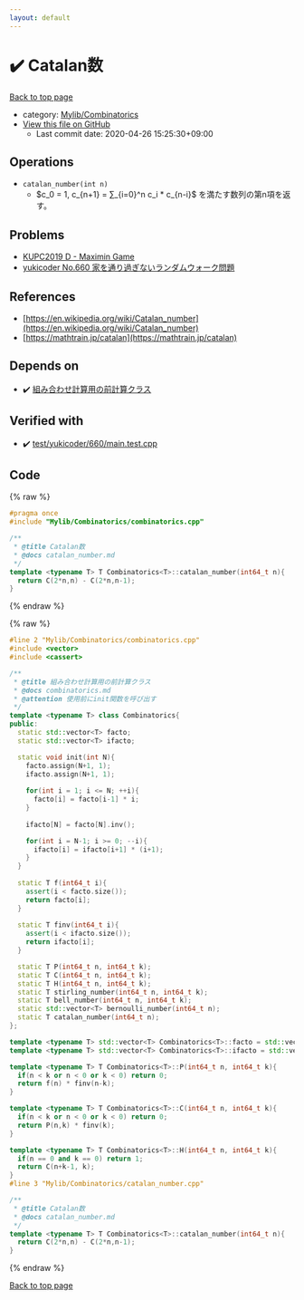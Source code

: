 ```yaml
---
layout: default
---
```


<!-- mathjax config similar to math.stackexchange -->
<script type="text/javascript" async
  src="https://cdnjs.cloudflare.com/ajax/libs/mathjax/2.7.5/MathJax.js?config=TeX-MML-AM_CHTML">
</script>
<script type="text/x-mathjax-config">
  MathJax.Hub.Config({
    TeX: { equationNumbers: { autoNumber: "AMS" }},
    tex2jax: {
      inlineMath: [ ['$','$'] ],
      processEscapes: true
    },
    "HTML-CSS": { matchFontHeight: false },
    displayAlign: "left",
    displayIndent: "2em"
  });
</script>

<script type="text/javascript" src="https://cdnjs.cloudflare.com/ajax/libs/jquery/3.4.1/jquery.min.js"></script>
<script src="https://cdn.jsdelivr.net/npm/jquery-balloon-js@1.1.2/jquery.balloon.min.js" integrity="sha256-ZEYs9VrgAeNuPvs15E39OsyOJaIkXEEt10fzxJ20+2I=" crossorigin="anonymous"></script>
<script type="text/javascript" src="../../../assets/js/copy-button.js"></script>
<link rel="stylesheet" href="../../../assets/css/copy-button.css" />


# :heavy_check_mark: Catalan数

<a href="../../../index.html">Back to top page</a>

* category: <a href="../../../index.html#8fcb53b240254087f9d87015c4533bd0">Mylib/Combinatorics</a>
* <a href="{{ site.github.repository_url }}/blob/master/Mylib/Combinatorics/catalan_number.cpp">View this file on GitHub</a>
    - Last commit date: 2020-04-26 15:25:30+09:00




## Operations

- `catalan_number(int n)`
	-  $c_0 = 1, c_{n+1} = ∑_{i=0}^n c_i * c_{n-i}$ を満たす数列の第n項を返す。

## Problems

- [KUPC2019 D - Maximin Game](https://atcoder.jp/contests/kupc2019/tasks/kupc2019_d)
- [yukicoder No.660 家を通り過ぎないランダムウォーク問題](https://yukicoder.me/problems/no/660)

## References

- [https://en.wikipedia.org/wiki/Catalan_number](https://en.wikipedia.org/wiki/Catalan_number)
- [https://mathtrain.jp/catalan](https://mathtrain.jp/catalan)


## Depends on

* :heavy_check_mark: <a href="combinatorics.cpp.html">組み合わせ計算用の前計算クラス</a>


## Verified with

* :heavy_check_mark: <a href="../../../verify/test/yukicoder/660/main.test.cpp.html">test/yukicoder/660/main.test.cpp</a>


## Code

<a id="unbundled"></a>
{% raw %}
```cpp
#pragma once
#include "Mylib/Combinatorics/combinatorics.cpp"

/**
 * @title Catalan数
 * @docs catalan_number.md
 */
template <typename T> T Combinatorics<T>::catalan_number(int64_t n){
  return C(2*n,n) - C(2*n,n-1);
}

```
{% endraw %}

<a id="bundled"></a>
{% raw %}
```cpp
#line 2 "Mylib/Combinatorics/combinatorics.cpp"
#include <vector>
#include <cassert>

/**
 * @title 組み合わせ計算用の前計算クラス
 * @docs combinatorics.md
 * @attention 使用前にinit関数を呼び出す
 */
template <typename T> class Combinatorics{
public:
  static std::vector<T> facto;
  static std::vector<T> ifacto;

  static void init(int N){
    facto.assign(N+1, 1);
    ifacto.assign(N+1, 1);
    
    for(int i = 1; i <= N; ++i){
      facto[i] = facto[i-1] * i;
    }
    
    ifacto[N] = facto[N].inv();

    for(int i = N-1; i >= 0; --i){
      ifacto[i] = ifacto[i+1] * (i+1);
    }
  }
  
  static T f(int64_t i){
    assert(i < facto.size());
    return facto[i];
  }
  
  static T finv(int64_t i){
    assert(i < ifacto.size());
    return ifacto[i];
  }

  static T P(int64_t n, int64_t k);
  static T C(int64_t n, int64_t k);
  static T H(int64_t n, int64_t k);
  static T stirling_number(int64_t n, int64_t k);
  static T bell_number(int64_t n, int64_t k);
  static std::vector<T> bernoulli_number(int64_t n);
  static T catalan_number(int64_t n);
};

template <typename T> std::vector<T> Combinatorics<T>::facto = std::vector<T>();
template <typename T> std::vector<T> Combinatorics<T>::ifacto = std::vector<T>();

template <typename T> T Combinatorics<T>::P(int64_t n, int64_t k){
  if(n < k or n < 0 or k < 0) return 0;
  return f(n) * finv(n-k);
}

template <typename T> T Combinatorics<T>::C(int64_t n, int64_t k){
  if(n < k or n < 0 or k < 0) return 0;
  return P(n,k) * finv(k);
}

template <typename T> T Combinatorics<T>::H(int64_t n, int64_t k){
  if(n == 0 and k == 0) return 1;
  return C(n+k-1, k);
}
#line 3 "Mylib/Combinatorics/catalan_number.cpp"

/**
 * @title Catalan数
 * @docs catalan_number.md
 */
template <typename T> T Combinatorics<T>::catalan_number(int64_t n){
  return C(2*n,n) - C(2*n,n-1);
}

```
{% endraw %}

<a href="../../../index.html">Back to top page</a>

